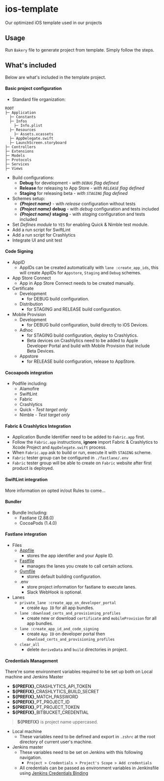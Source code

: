 # ios-template
Our optimized iOS template used in our projects

## Usage
Run `Bakery` file to generate project from template. Simply follow the steps.

## What's included

Below are what's included in the template project.

#### Basic project configuration
  - Standard file organization:
```
ROOT
├─ Application
  ├─ Constants
  ├─ Infos
    ├─ Info.plist
  ├─ Resources
    ├─ Assets.xcassets
  ├─ AppDelegate.swift
  ├─ LaunchScreen.storyboard
├─ Controllers
├─ Extensions
├─ Models
├─ Protocols
├─ Services
├─ Views
```
  - Build configurations:
    - **Debug** for development - _with `DEBUG` flag defined_
    - **Release** for releasing to App Store - _with `RELEASE` flag defined_
    - **Staging** for releasing beta - _with `STAGING` flag defined_
  - Schemes setup:
    - **_{Project name}_** - with _release_ configuration without tests
    - **_{Project name}_ debug** - with _debug_ configuration and tests included
    - **_{Project name}_ staging** - with _staging_ configuration and tests included
  - Set _Defines module_ to `YES` for enabling Quick & Nimble test module.
  - Add a run script for SwiftLint
  - Add a run script for Crashlytics
  - Integrate UI and unit test

#### Code Signing
  - AppID
    - AppIDs can be created automatically with `lane :create_app_ids`, this will create AppIDs for `Appstore`, `Staging` and `Debug` schemes.
  - App Store Connect 
    - App in App Store Connect needs to be created manually. 
  - Certificate
    - Development
      - for DEBUG build configuration.
    - Distribution
      - for STAGING and RELEASE build configuration.
  - Mobile Provision
    - Development
      - for DEBUG build configuration, build directly to iOS Devices.
    - Adhoc
      - for STAGING build configuration, deploy to Crashlytics.
      - Beta devices on Crashlytics need to be added to Apple Developer Portal and build with Mobile Provision that include Beta Devices.
    - Appstore
      - for RELEASE build configuration, release to AppStore.

#### Cocoapods integration
  - Podfile including:
    - Alamofire
    - SwiftLint
    - Fabric
    - Crashlytics
    - Quick _- Test target only_
    - Nimble _- Test target only_

#### Fabric & Crashlytics Integration
  - Application Bundle Identifier need to be added to `Fabric.app` first.
  - Follow the `Fabric.app` instructions, **ignore** import Fabric & Crashlytics to Xcode Project and `AppDelegate.swift` process.
  - When `Fabric.app` ask to build or run, execute it with `STAGING` scheme.
  - `Fabric` tester group can be configured in `./fastlane/.env`
  - `Fabric` tester group will be able to create on `Fabric` website after first product is deployed.  

#### SwiftLint integration
More information on opted in/out Rules to come...

#### Bundler
 - Bundle Including: 
   - Fastlane (2.88.0)
   - CocoaPods (1.4.0)
  
#### Fastlane integration
 - Files
    - [Appfile](https://docs.fastlane.tools/advanced/#appfile)
      -  stores the app identifier and your Apple ID.
    - [Fastfile](https://docs.fastlane.tools/advanced/#fastfile)
      -  manages the lanes you create to call certain actions.
    - [Gymfile](https://docs.fastlane.tools/actions/gym/#gymfile)
      - stores default building configuration. 
    - .env 
      - store project information for fastlane to execute lanes.
      - Slack WebHook is optional. 
  - Lanes
    - `private_lane :create_app_on_developer_portal`
      - create `App ID` for all app bundles.
    - `lane :download_certs_and_provisioning_profiles`
      - create new or download `certificate` and `mobileProvision` for all app bundles.
    - `lane :create_app_id_and_code_signing`
      - create `App ID` on developer portal then `download_certs_and_provisioning_profiles`
    - `clear_all`
      - delete `deriveData` and `build` directories in project. 

#### Credentials Management 
 There're some environment variables required to be set up both on Local machine and Jenkins Master

  - **${PREFIX}**_CRASHLYTICS_API_TOKEN
  - **${PREFIX}**_CRASHLYTICS_BUILD_SECRET
  - **${PREFIX}**_MATCH_PASSWORD
  - **${PREFIX}**_PT_PROJECT_ID
  - **${PREFIX}**_PT_PROJECT_TOKEN
  - **${PREFIX}**_BITBUCKET_CREDENTIAL
  > **${PREFIX}** is project name uppercased.  

- Local machine
  - These variables need to be defined and export in `.zshrc` at the root directory of current user's machine.
- Jenkins master 
  - These variables need to be set on Jenkins with this following navigation. 
    - `Project > Credentials > Project's Scope > Add credentials`
  - All credentials can be passed as environment variables in Jenkinsfile using [Jenkins Credentials Binding](https://jenkins.io/doc/pipeline/steps/credentials-binding/)